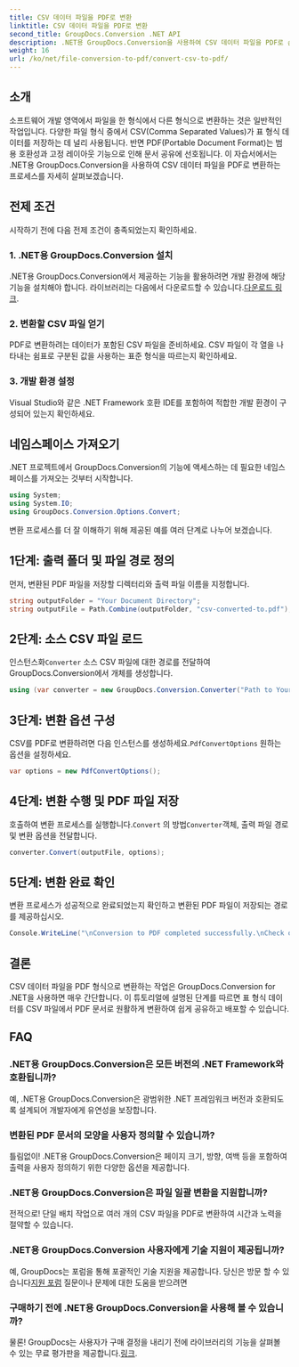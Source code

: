 ```yaml
---
title: CSV 데이터 파일을 PDF로 변환
linktitle: CSV 데이터 파일을 PDF로 변환
second_title: GroupDocs.Conversion .NET API
description: .NET용 GroupDocs.Conversion을 사용하여 CSV 데이터 파일을 PDF로 손쉽게 변환하는 방법을 알아보세요. 단계별 가이드를 따르세요.
weight: 16
url: /ko/net/file-conversion-to-pdf/convert-csv-to-pdf/
---
```

## 소개
소프트웨어 개발 영역에서 파일을 한 형식에서 다른 형식으로 변환하는 것은 일반적인 작업입니다. 다양한 파일 형식 중에서 CSV(Comma Separated Values)가 표 형식 데이터를 저장하는 데 널리 사용됩니다. 반면 PDF(Portable Document Format)는 범용 호환성과 고정 레이아웃 기능으로 인해 문서 공유에 선호됩니다. 이 자습서에서는 .NET용 GroupDocs.Conversion을 사용하여 CSV 데이터 파일을 PDF로 변환하는 프로세스를 자세히 살펴보겠습니다.
## 전제 조건
시작하기 전에 다음 전제 조건이 충족되었는지 확인하세요.
### 1. .NET용 GroupDocs.Conversion 설치
 .NET용 GroupDocs.Conversion에서 제공하는 기능을 활용하려면 개발 환경에 해당 기능을 설치해야 합니다. 라이브러리는 다음에서 다운로드할 수 있습니다.[다운로드 링크](https://releases.groupdocs.com/conversion/net/).
### 2. 변환할 CSV 파일 얻기
PDF로 변환하려는 데이터가 포함된 CSV 파일을 준비하세요. CSV 파일이 각 열을 나타내는 쉼표로 구분된 값을 사용하는 표준 형식을 따르는지 확인하세요.
### 3. 개발 환경 설정
Visual Studio와 같은 .NET Framework 호환 IDE를 포함하여 적합한 개발 환경이 구성되어 있는지 확인하세요.

## 네임스페이스 가져오기
.NET 프로젝트에서 GroupDocs.Conversion의 기능에 액세스하는 데 필요한 네임스페이스를 가져오는 것부터 시작합니다.
```csharp
using System;
using System.IO;
using GroupDocs.Conversion.Options.Convert;
```

변환 프로세스를 더 잘 이해하기 위해 제공된 예를 여러 단계로 나누어 보겠습니다.
## 1단계: 출력 폴더 및 파일 경로 정의
먼저, 변환된 PDF 파일을 저장할 디렉터리와 출력 파일 이름을 지정합니다.
```csharp
string outputFolder = "Your Document Directory";
string outputFile = Path.Combine(outputFolder, "csv-converted-to.pdf");
```
## 2단계: 소스 CSV 파일 로드
 인스턴스화`Converter` 소스 CSV 파일에 대한 경로를 전달하여 GroupDocs.Conversion에서 개체를 생성합니다.
```csharp
using (var converter = new GroupDocs.Conversion.Converter("Path to Your CSV File"))
```
## 3단계: 변환 옵션 구성
 CSV를 PDF로 변환하려면 다음 인스턴스를 생성하세요.`PdfConvertOptions` 원하는 옵션을 설정하세요.
```csharp
var options = new PdfConvertOptions();
```
## 4단계: 변환 수행 및 PDF 파일 저장
 호출하여 변환 프로세스를 실행합니다.`Convert` 의 방법`Converter`객체, 출력 파일 경로 및 변환 옵션을 전달합니다.
```csharp
converter.Convert(outputFile, options);
```
## 5단계: 변환 완료 확인
변환 프로세스가 성공적으로 완료되었는지 확인하고 변환된 PDF 파일이 저장되는 경로를 제공하십시오.
```csharp
Console.WriteLine("\nConversion to PDF completed successfully.\nCheck output in {0}", outputFolder);
```

## 결론
CSV 데이터 파일을 PDF 형식으로 변환하는 작업은 GroupDocs.Conversion for .NET을 사용하면 매우 간단합니다. 이 튜토리얼에 설명된 단계를 따르면 표 형식 데이터를 CSV 파일에서 PDF 문서로 원활하게 변환하여 쉽게 공유하고 배포할 수 있습니다.
## FAQ
### .NET용 GroupDocs.Conversion은 모든 버전의 .NET Framework와 호환됩니까?
예, .NET용 GroupDocs.Conversion은 광범위한 .NET 프레임워크 버전과 호환되도록 설계되어 개발자에게 유연성을 보장합니다.
### 변환된 PDF 문서의 모양을 사용자 정의할 수 있습니까?
틀림없이! .NET용 GroupDocs.Conversion은 페이지 크기, 방향, 여백 등을 포함하여 출력을 사용자 정의하기 위한 다양한 옵션을 제공합니다.
### .NET용 GroupDocs.Conversion은 파일 일괄 변환을 지원합니까?
전적으로! 단일 배치 작업으로 여러 개의 CSV 파일을 PDF로 변환하여 시간과 노력을 절약할 수 있습니다.
### .NET용 GroupDocs.Conversion 사용자에게 기술 지원이 제공됩니까?
 예, GroupDocs는 포럼을 통해 포괄적인 기술 지원을 제공합니다. 당신은 방문 할 수 있습니다[지원 포럼](https://forum.groupdocs.com/c/conversion/11) 질문이나 문제에 대한 도움을 받으려면
### 구매하기 전에 .NET용 GroupDocs.Conversion을 사용해 볼 수 있습니까?
 물론! GroupDocs는 사용자가 구매 결정을 내리기 전에 라이브러리의 기능을 살펴볼 수 있는 무료 평가판을 제공합니다.[링크](https://releases.groupdocs.com/conversion/net/).